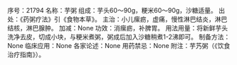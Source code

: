 序号：21794
名称：芋粥
组成：芋头60～90g，粳米60～90g，沙糖适量。
出处：《药粥疗法》引《食物本草》。
主治：小儿瘰疬，虚痛，慢性淋巴结炎，淋巴结核，淋巴腺肿。
加减：None
功效：消瘰疬，补脾胃。
用法用量：将新鲜芋头洗净去皮，切成小块，与粳米煮粥，粥成后加入沙糖稍煮1-2沸即可。
制备方法：None
临床应用：None
各家论述：None
用药禁忌：None
附注：芋艿粥（《饮食治疗指南》）。
